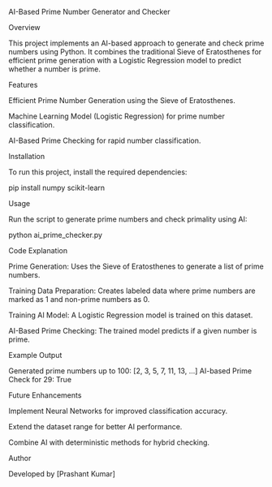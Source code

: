 AI-Based Prime Number Generator and Checker

Overview

This project implements an AI-based approach to generate and check prime numbers using Python. It combines the traditional Sieve of Eratosthenes for efficient prime generation with a Logistic Regression model to predict whether a number is prime.

Features

Efficient Prime Number Generation using the Sieve of Eratosthenes.

Machine Learning Model (Logistic Regression) for prime number classification.

AI-Based Prime Checking for rapid number classification.

Installation

To run this project, install the required dependencies:

pip install numpy scikit-learn

Usage

Run the script to generate prime numbers and check primality using AI:

python ai_prime_checker.py

Code Explanation

Prime Generation: Uses the Sieve of Eratosthenes to generate a list of prime numbers.

Training Data Preparation: Creates labeled data where prime numbers are marked as 1 and non-prime numbers as 0.

Training AI Model: A Logistic Regression model is trained on this dataset.

AI-Based Prime Checking: The trained model predicts if a given number is prime.

Example Output

Generated prime numbers up to 100: [2, 3, 5, 7, 11, 13, ...]
AI-based Prime Check for 29: True

Future Enhancements

Implement Neural Networks for improved classification accuracy.

Extend the dataset range for better AI performance.

Combine AI with deterministic methods for hybrid checking.

Author

Developed by [Prashant Kumar]
